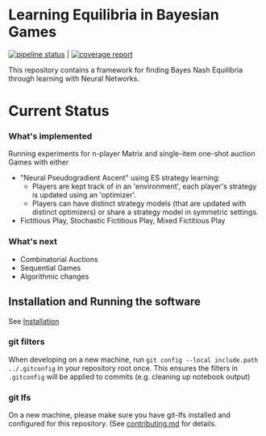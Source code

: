 # Learning Equilibria in Bayesian Games


[![pipeline status](https://gitlab.lrz.de/heidekrueger/bnelearn/badges/master/pipeline.svg)](https://gitlab.lrz.de/heidekrueger/bnelearn/commits/master) | [![coverage report](https://gitlab.lrz.de/heidekrueger/bnelearn/badges/master/coverage.svg)](https://gitlab.lrz.de/heidekrueger/bnelearn/commits/master)

This repository contains a framework for finding Bayes Nash Equilibria through learning with Neural Networks.

# Current Status

### What's implemented

Running experiments for n-player Matrix and single-item one-shot auction Games with either
* "Neural Pseudogradient Ascent" using ES strategy learning:
  * Players are kept track of in an 'environment', each player's strategy is updated using an 'optimizer'.
  * Players can have distinct strategy models (that are updated with distinct optimizers) or share a strategy model in symmetric settings.
* Fictitious Play, Stochastic Fictitious Play, Mixed Fictitious Play

### What's next
* Combinatorial Auctions
* Sequential Games
* Algorithmic changes

## Installation and Running the software
See [Installation](installation.md)

### git filters
When developing on a new machine, run 
```git config --local include.path ../.gitconfig```
in your repository root once.
This ensures the filters in `.gitconfig` will be applied to commits (e.g. cleaning up notebook output)

### git lfs
On a new machine, please make sure you have git-lfs installed and configured for this repository. (See [contributing.md](contributing.md) for details.